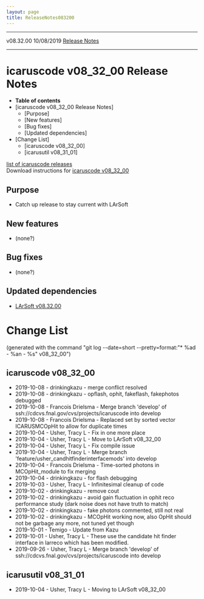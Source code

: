 ```yaml
---
layout: page
title: ReleaseNotes083200
---
```


  ----------- ------------ -- -- ------------------------------------------------------
  v08.32.00   10/08/2019         [Release Notes](ReleaseNotes083200.html)
  ----------- ------------ -- -- ------------------------------------------------------



icaruscode v08\_32\_00 Release Notes
==========================================================================================

-   **Table of contents**
-   [icaruscode v08\_32\_00 Release
    Notes]
    -   [Purpose]
    -   [New features]
    -   [Bug fixes]
    -   [Updated dependencies]
-   [Change List]
    -   [icaruscode v08\_32\_00]
    -   [icarusutil v08\_31\_01]

[list of icaruscode
releases](List_of_ICARUS_code_releases.html)\
Download instructions for [icaruscode
v08\_32\_00](http://scisoft.fnal.gov/scisoft/bundles/sbnd/v08_19_01/icaruscode-v08_32_00.html)



Purpose
----------------------------------

-   Catch up release to stay current with LArSoft



New features
--------------------------------------------

-   (none?)



Bug fixes
--------------------------------------

-   (none?)



Updated dependencies
------------------------------------------------------------

-   [LArSoft
    v08.32.00](https://cdcvs.fnal.gov/redmine/projects/larsoft/wiki/ReleaseNotes083200)



Change List
==========================================

(generated with the command \"git log \--date=short
\--pretty=format:\"\* %ad - %an - %s\" v08\_32\_00\")



icaruscode v08\_32\_00
--------------------------------------------------------------

-   2019-10-08 - drinkingkazu - merge conflict resolved
-   2019-10-08 - drinkingkazu - opflash, ophit, fakeflash, fakephotos
    debugged
-   2019-10-08 - Francois Drielsma - Merge branch \'develop\' of
    ssh://cdcvs.fnal.gov/cvs/projects/icaruscode into develop
-   2019-10-08 - Francois Drielsma - Replaced set by sorted vector
    ICARUSMCOpHit to allow for duplicate times
-   2019-10-04 - Usher, Tracy L - Fix in one more place
-   2019-10-04 - Usher, Tracy L - Move to LArSoft v08\_32\_00
-   2019-10-04 - Usher, Tracy L - Fix compile issue
-   2019-10-04 - Usher, Tracy L - Merge branch
    \'feature/usher\_candhitfinderinterfacemods\' into develop
-   2019-10-04 - Francois Drielsma - Time-sorted photons in
    MCOpHit\_module to fix merging
-   2019-10-04 - drinkingkazu - for flash debugging
-   2019-10-03 - Usher, Tracy L - Infinitesimal cleanup of code
-   2019-10-02 - drinkingkazu - remove cout
-   2019-10-02 - drinkingkazu - avoid gain fluctuation in ophit reco
    performance study (dark noise does not have truth to match)
-   2019-10-02 - drinkingkazu - fake photons commented, still not real
-   2019-10-02 - drinkingkazu - MCOpHit working now, also OpHit should
    not be garbage any more, not tuned yet though
-   2019-10-01 - Temigo - Update from Kazu
-   2019-10-01 - Usher, Tracy L - These use the candidate hit finder
    interface in larreco which has been modified.
-   2019-09-26 - Usher, Tracy L - Merge branch \'develop\' of
    ssh://cdcvs.fnal.gov/cvs/projects/icaruscode into develop



icarusutil v08\_31\_01
--------------------------------------------------------------

-   2019-10-04 - Usher, Tracy L - Moving to LArSoft v08\_32\_00
